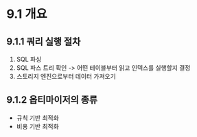 # 9.1 개요
## 9.1.1 쿼리 실행 절차
1. SQL 파싱
2. SQL 파스 트리 확인 -> 어떤 테이블부터 읽고 인덱스를 실행할지 결정
3. 스토리지 엔진으로부터 데이터 가져오기

## 9.1.2 옵티마이저의 종류
- 규칙 기반 최적화
- 비용 기반 최적화